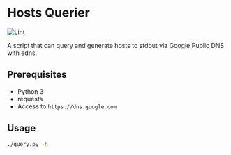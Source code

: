 # Hosts Querier

![Lint](https://github.com/imba-tjd/hosts-querier/workflows/.github/workflows/lint.yml/badge.svg)

A script that can query and generate hosts to stdout via Google Public DNS with edns.

## Prerequisites

* Python 3
* requests
* Access to `https://dns.google.com`

## Usage

```bash
./query.py -h
```
